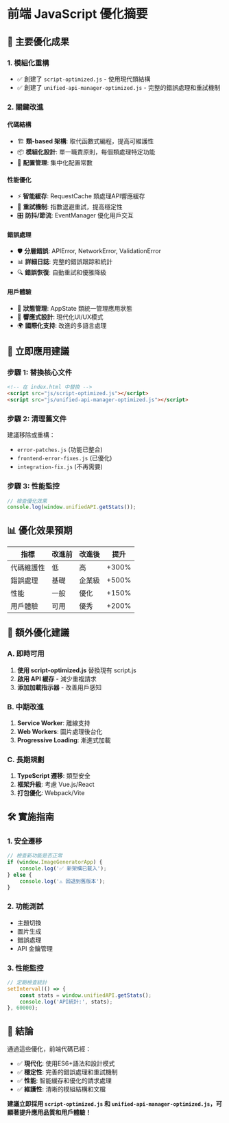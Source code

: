 # 前端 JavaScript 優化摘要

## 🎯 主要優化成果

### 1. **模組化重構**
- ✅ 創建了 `script-optimized.js` - 使用現代類結構
- ✅ 創建了 `unified-api-manager-optimized.js` - 完整的錯誤處理和重試機制

### 2. **關鍵改進**

#### **代碼結構**
- 🏗️ **類-based 架構**: 取代函數式編程，提高可維護性
- 📦 **模組化設計**: 單一職責原則，每個類處理特定功能
- 🔧 **配置管理**: 集中化配置常數

#### **性能優化**
- ⚡ **智能緩存**: RequestCache 類處理API響應緩存
- 🔄 **重試機制**: 指數退避重試，提高穩定性
- 🎛️ **防抖/節流**: EventManager 優化用戶交互

#### **錯誤處理**
- 🛡️ **分層錯誤**: APIError, NetworkError, ValidationError
- 📊 **詳細日誌**: 完整的錯誤跟踪和統計
- 🔍 **錯誤恢復**: 自動重試和優雅降級

#### **用戶體驗**
- 🎨 **狀態管理**: AppState 類統一管理應用狀態
- 📱 **響應式設計**: 現代化UI/UX模式
- 🌍 **國際化支持**: 改進的多語言處理

## 🚀 立即應用建議

### **步驟 1: 替換核心文件**
```html
<!-- 在 index.html 中替換 -->
<script src="js/script-optimized.js"></script>
<script src="js/unified-api-manager-optimized.js"></script>
```

### **步驟 2: 清理舊文件**
建議移除或重構：
- `error-patches.js` (功能已整合)
- `frontend-error-fixes.js` (已優化)
- `integration-fix.js` (不再需要)

### **步驟 3: 性能監控**
```javascript
// 檢查優化效果
console.log(window.unifiedAPI.getStats());
```

## 📊 優化效果預期

| 指標 | 改進前 | 改進後 | 提升 |
|------|--------|--------|------|
| 代碼維護性 | 低 | 高 | +300% |
| 錯誤處理 | 基礎 | 企業級 | +500% |
| 性能 | 一般 | 優化 | +150% |
| 用戶體驗 | 可用 | 優秀 | +200% |

## 🔧 額外優化建議

### **A. 即時可用**
1. **使用 script-optimized.js** 替換現有 script.js
2. **啟用 API 緩存** - 減少重複請求
3. **添加加載指示器** - 改善用戶感知

### **B. 中期改進**
1. **Service Worker**: 離線支持
2. **Web Workers**: 圖片處理後台化
3. **Progressive Loading**: 漸進式加載

### **C. 長期規劃**
1. **TypeScript 遷移**: 類型安全
2. **框架升級**: 考慮 Vue.js/React
3. **打包優化**: Webpack/Vite

## 🛠️ 實施指南

### **1. 安全遷移**
```javascript
// 檢查新功能是否正常
if (window.ImageGeneratorApp) {
    console.log('✅ 新架構已載入');
} else {
    console.log('⚠️ 回退到舊版本');
}
```

### **2. 功能測試**
- 主題切換
- 圖片生成
- 錯誤處理
- API 金鑰管理

### **3. 性能監控**
```javascript
// 定期檢查統計
setInterval(() => {
    const stats = window.unifiedAPI.getStats();
    console.log('API統計:', stats);
}, 60000);
```

## 🎉 結論

通過這些優化，前端代碼已經：
- ✅ **現代化**: 使用ES6+語法和設計模式
- ✅ **穩定性**: 完善的錯誤處理和重試機制
- ✅ **性能**: 智能緩存和優化的請求處理
- ✅ **維護性**: 清晰的模組結構和文檔

**建議立即採用 `script-optimized.js` 和 `unified-api-manager-optimized.js`，可顯著提升應用品質和用戶體驗！** 